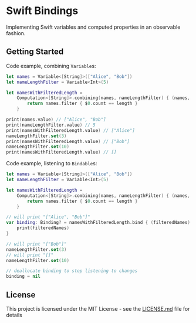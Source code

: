 # Swift Bindings

Implementing Swift variables and computed properties in an observable fashion.

## Getting Started

Code example, combining `Variable`s:

```swift
let names = Variable<[String]>(["Alice", "Bob"])
let nameLengthFilter = Variable<Int>(5)

let namesWithFilteredLength =
    Computation<[String]>.combining(names, nameLengthFilter) { (names, length) -> [String] in
        return names.filter { $0.count == length }
    }

print(names.value) // ["Alice", "Bob"]
print(nameLengthFilter.value) // 5
print(namesWithFilteredLength.value) // ["Alice"]
nameLengthFilter.set(3)
print(namesWithFilteredLength.value) // ["Bob"]
nameLengthFilter.set(10)
print(namesWithFilteredLength.value) // []
```

Code example, listening to `Bindable`s:

```swift
let names = Variable<[String]>(["Alice", "Bob"])
let nameLengthFilter = Variable<Int>(5)

let namesWithFilteredLength =
    Computation<[String]>.combining(names, nameLengthFilter) { (names, length) -> [String] in
        return names.filter { $0.count == length }
    }

// will print "["Alice", "Bob"]"
var binding: Binding? = namesWithFilteredLength.bind { (filteredNames) in
    print(filteredNames)
}

// will print "["Bob"]"
nameLengthFilter.set(3)
// will print "[]"
nameLengthFilter.set(10)

// deallocate binding to stop listening to changes
binding = nil
```

## License

This project is licensed under the MIT License - see the [LICENSE.md](LICENSE.md) file for details
